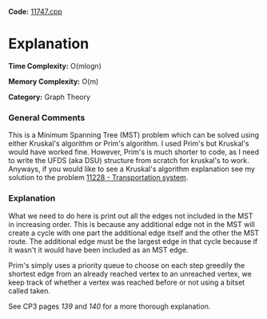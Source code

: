 **Code:** [11747.cpp](./11747.cpp)

# Explanation

**Time Complexity:** O(mlogn)

**Memory Complexity:** O(m)

**Category:** Graph Theory

### General Comments

This is a Minimum Spanning Tree (MST) problem which can be solved using either Kruskal's algorithm or Prim's algorithm. I used Prim's but Kruskal's would have worked fine. However, Prim's is much shorter to code, as I need to write the UFDS (aka DSU) structure from scratch for kruskal's to work. Anyways, if you would like to see a Kruskal's algorithm explanation see my solution to the problem [11228 - Transportation system](../11228_Transportation_system).

### Explanation

What we need to do here is print out all the edges not included in the MST in increasing order. This is because any additional edge not in the MST will create a cycle with one part the additional edge itself and the other the MST route. The additional edge must be the largest edge in that cycle because if it wasn't it would have been included as an MST edge.

Prim's simply uses a priority queue to choose on each step greedily the shortest edge from an already reached vertex to an unreached vertex, we keep track of whether a vertex was reached before or not using a bitset called taken.

See CP3 pages *139* and *140* for a more thorough explanation.
